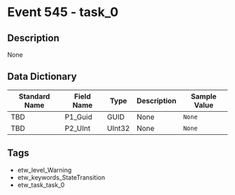 # Event 545 - task_0

## Description
None

## Data Dictionary
|Standard Name|Field Name|Type|Description|Sample Value|
|---|---|---|---|---|
|TBD|P1_Guid|GUID|None|`None`|
|TBD|P2_UInt|UInt32|None|`None`|

## Tags
* etw_level_Warning
* etw_keywords_StateTransition
* etw_task_task_0